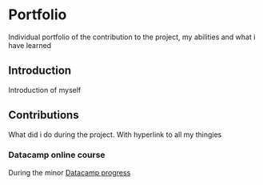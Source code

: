# Portfolio
Individual portfolio of the contribution to the project, my abilities and what i have learned

## Introduction
Introduction of myself

## Contributions
What did i do during the project. With hyperlink to all my thingies

### Datacamp online course
During the minor [Datacamp progress](Assignments-DataCampLearn.pdf)
